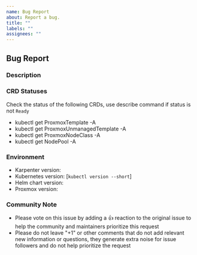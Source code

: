 ```yaml
---
name: Bug Report
about: Report a bug.
title: ""
labels: ""
assignees: ""
---
```


## Bug Report

### Description

### CRD Statuses

Check the status of the following CRDs, use describe command if status is not `Ready`

- kubectl get ProxmoxTemplate -A
- kubectl get ProxmoxUnmanagedTemplate -A
- kubectl get ProxmoxNodeClass -A
- kubectl get NodePool -A

### Environment

- Karpenter version:
- Kubernetes version: [`kubectl version --short`]
- Helm chart version:
- Proxmox version:

### Community Note

* Please vote on this issue by adding a 👍 reaction to the original issue to help the community and maintainers prioritize this request
* Please do not leave "+1" or other comments that do not add relevant new information or questions, they generate extra noise for issue followers and do not help prioritize the request
